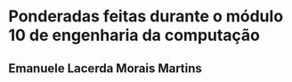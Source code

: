 # Ponderadas feitas durante o módulo 10 de engenharia da computação
## Emanuele Lacerda Morais Martins
